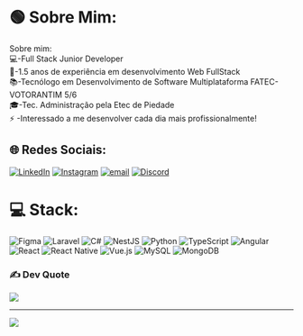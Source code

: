 # 🟢 Sobre Mim:
Sobre mim:<br>💻-Full Stack Junior Developer<br>👯-1.5 anos de experiência em desenvolvimento Web FullStack<br>📚-Tecnólogo em Desenvolvimento de Software Multiplataforma FATEC-VOTORANTIM 5/6<br>🎓-Tec. Administração pela Etec de Piedade<br>⚡ -Interessado a me desenvolver cada dia mais profissionalmente! 


## 🌐 Redes Sociais:
[![LinkedIn](https://img.shields.io/badge/LinkedIn-%230077B5.svg?logo=linkedin&logoColor=white)](https://linkedin.com/in/https://www.linkedin.com/in/fabriciosoica/) [![Instagram](https://img.shields.io/badge/Instagram-%23E4405F.svg?logo=Instagram&logoColor=white)](https://instagram.com/fabricio_soica)  [![email](https://img.shields.io/badge/Email-D14836?logo=gmail&logoColor=white)](mailto:fabriciorosasoica@gmail.com) [![Discord](https://img.shields.io/badge/Discord-%237289DA.svg?logo=discord&logoColor=white)](https://discord.gg/Fahzinho)  

# 💻 Stack:
![Figma](https://img.shields.io/badge/figma-%23F24E1E.svg?style=for-the-badge&logo=figma&logoColor=white) ![Laravel](https://img.shields.io/badge/laravel-%23FF2D20.svg?style=for-the-badge&logo=laravel&logoColor=white) ![C#](https://img.shields.io/badge/c%23-%23239120.svg?style=flat&logo=csharp&logoColor=white) ![NestJS](https://img.shields.io/badge/nestjs-%23E0234E.svg?style=flat&logo=nestjs&logoColor=white) ![Python](https://img.shields.io/badge/python-%233670A0.svg?style=flat&logo=python&logoColor=ffdd54) ![TypeScript](https://img.shields.io/badge/typescript-%23007ACC.svg?style=flat&logo=typescript&logoColor=white) ![Angular](https://img.shields.io/badge/angular-%23DD0031.svg?style=flat&logo=angular&logoColor=white)
![React](https://img.shields.io/badge/react-%2320232a.svg?style=flat&logo=react&logoColor=%2361DAFB)  ![React Native](https://img.shields.io/badge/react_native-%2320232a.svg?style=flat&logo=react&logoColor=%2361DAFB) ![Vue.js](https://img.shields.io/badge/vue.js-%2335495e.svg?style=flat&logo=vuedotjs&logoColor=%234FC08D) ![MySQL](https://img.shields.io/badge/mysql-4479A1.svg?style=flat&logo=mysql&logoColor=white) ![MongoDB](https://img.shields.io/badge/MongoDB-%234ea94b.svg?style=flat&logo=mongodb&logoColor=white)

### ✍️ Dev Quote
![](https://quotes-github-readme.vercel.app/api?type=horizontal&theme=radical)

---
[![](https://visitcount.itsvg.in/api?id=FabricioSoica&icon=0&color=0)](https://visitcount.itsvg.in)
